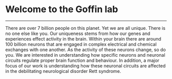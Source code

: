 # Welcome to the Goffin lab
- - -
There are over 7 billion people on this planet. Yet we are all unique. There is no one else like you. Our uniqueness stems from how our genes and experiences effect activity in the brain. Within your brain there are around 100 billion neurons that are engaged in complex electrical and chemical exchanges with one another. As the activity of these neurons change, so do you. We are interested in understanding how specific neurons and neuronal circuits regulate proper brain function and behaviour. In addition, a major focus of our work is understanding how these neuronal circuits are affected in the debilitating neurological disorder Rett syndrome. 




